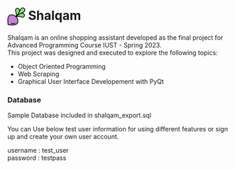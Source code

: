 <img src="https://github.com/FarazGhoreishy/Shalqam/blob/main/ui/resources/shalqam.png" alt="Image" width="40" height="40" style="vertical-align:middle"> Shalqam
=======
Shalqam is an online shopping assistant developed as the final project for Advanced Programming Course IUST - Spring 2023.\
This project was designed and executed to explore the following topics:
- Object Oriented Programming
- Web Scraping
- Graphical User Interface Developement with PyQt

### Database
Sample Database included in shalqam_export.sql

You can Use below test user information for using different features or sign up and create your own user account.

username
: test_user\
password
: testpass

